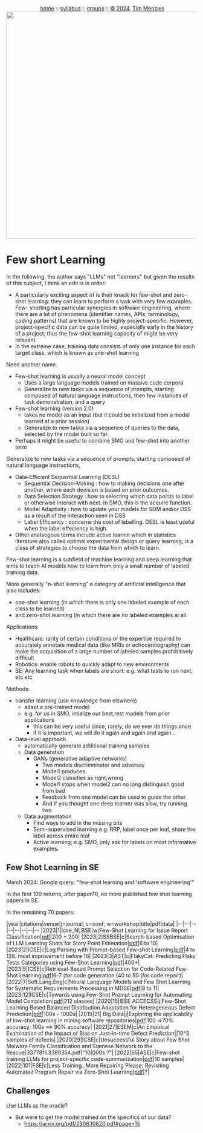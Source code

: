 <a name=top><br>
  <p align=center>&nbsp;<a href="/README.md#top">home</a> ::
  <a href="/docs/syllabus.md#top">syllabus</a> ::
  <a href="https://docs.google.com/spreadsheets/d/16yxmklx4zvmfAHE7QocOQZZ4v4UxD5ktJHWMJEjBcMI/edit#gid=0">groups</a> ::
  <a href="/LICENSE.md#top">&copy;&nbsp;2024</a>, <a href="http:/timm.fyi">Tim Menzies</a><br>
  <a href="/README.md#top"><img width=600  
     src="/etc/img/ase24.png"></a></p>


# Few short Learning 

In the following, the author says "LLMs" not "learners" but given the results of this subject, I think an edit is in order:

- A particularly exciting aspect of <learners> is their knack for few-shot and zero-shot learning: they can learn to perform a task with very few examples. Few- shotting has particular synergies in software engineering, where there are a lot of phenomena (identifier names, APIs, terminology, coding patterns) that are known to be highly project-specific. However, project-specific data can be quite limited, especially early in the history of a project; thus the few-shot learning capacity of <learners> might be very relevant. 
- In the extreme case, training data consists of only one instance for each target class, which is known as one-shot learning

Need another name

- Few-shot learning is usually a neural model concept
  - Uses a large language models trained on massive code corpora
  - Generalize to new tasks via a sequence of prompts, starting  composed of natural language instructions, then  few instances of task demonstration, and a query 
- Few-shot learning (version 2.0)
  - takes no model as an input (but it could be initialized from a model learned at a prior session) 
  - Generalize to new tasks via a sequence of queries to the data, selected by the model built so far.  
- Perhaps it might be useful to combine SMO and few-shot into another term

Generalize to new tasks via a sequence of prompts, starting  composed of natural language instructions,
- Data-Efficient Sequential Learning (DESL)
  - Sequential Decision-Making  : how to making decisions one after another, where each decision is based on prior outcomes. 
  - Data Selection Strategy : how to selecting which data points to label or otherwise interact with next. In SMO, this is the acquire function. 
  - Model Adaptivity : how to update your models for SDM and/or DSS as a result of the interaction seen in DSS
  - Label Efficiency : concerns the cost of labelling. DESL is least useful when the label effeciency is high.
- Other analaogous terms include active learnin which  in statistics literature also called optimal experimental design or query learning,
    is a class of strategies to choose the data from which to learn.

Few-shot learning is a subfield of machine learning and deep learning that aims to teach AI models how to learn from only a small number of labeled training data.

More generally  "n-shot learning" a category of artificial intelligence that also includes:

- one-shot learning (in which there is only one labeled example of each class to be learned)
- and zero-shot learning (in which there are no labeled examples at all

Applications:

- Healthcare: rarity of certain conditions or the expertise required to accurately annotate medical data (like MRIs or echocardiography) 
  can make the acquisition of a large number of labeled samples prohibitively difficult
- Robotics:  enable robots to quickly adapt to new environments
- SE: Any learning task when labels are short: e.g. what tests to run next, etc etc


Methods:

- transfer learning (use knowledge from elswhere)
  - adapt a pre-trained model
  - e.g. for us in SMO, intialize our best,rest models from prior applications
    - this can be very useful since, rarely, do we ever do things once
    - if it is important, we will do it again and again and again...
- Data-level approach
  -  automatically generate additional training samples
  - Data generation
    - GANs (generative adaptive networks)
      - Two models discrimninator  and adversay
      - Model1 produces
      - Model2 classifies as right,wrong
      - Model1 stops when model2 can  no long distinguish good from bad
      - Feedback from one model can be used to guide the other
      - And if you thought one deep learner was slow, try running two
  - Data augmentation
    - Find ways to add in the missing bits
    - Semi-supervised learning e.g. RRP, label once per leaf, share the label across entire leaf
    - Active learning; e.g. SMO, only ask for labels on most informative examples. 


## Few Shot Learning in SE

March 2024: Google query: "few-shot learning and 'software engineering'"

In the first 100 returns, after paper70, no more published few shot learning papers in SE.

In the remaining 70 papers:

|year|citations|venue|j=journal; c=conf; w=workshop|title|pdf|data|
|--|--|--|--|--|--|--|--
|2023|1|Icse_NLBSE|w|Few-Shot Learning for Issue Report Classification|[pdf](Few-Shot_Learning_for_Issue_Report_Classification.pdf)|200 + 200|
|2023|2|SSBSE|c|Search-based Optimisation of LLM Learning Shots for Story Point Estimation|[pdf](SB_LLM_Shot_optimisation.pdf)|6 to 10|
|2023|2|ICSE|c|Log Parsing with Prompt-based Few-shot Learning|[pdf](Log_Parsing_with_Prompt-based_Few-shot_Learning.pdf)|4 to 128. most improvement before 16|
|2023|3|AST|c|FlakyCat: Predicting Flaky Tests Categories using Few-Shot Learning|[pdf](FlakyCat_Predicting_Flaky_Tests_Categories_using_Few-Shot_Learning.pdf)|400+|
|2023|5|ICSE|c|Retrieval-Based Prompt Selection for Code-Related Few-Shot Learning|[pdf](Retrieval-Based_Prompt_Selection_for_Code-Related_Few-Shot_Learning.pdf)|6-7 (for code generation (40 to 50 (for code repair)|
|2022|7|Soft.Lang.Eng|c|Neural Language Models and Few Shot Learning for Systematic Requirements Processing in MDSE|[pdf](3567512.3567534.pdf)|8 to 11|
|2023|12|ICSE|c|Towards using Few-Shot Prompt Learning for Automating Model Completion|[pdf](Towards_using_Few-Shot_Prompt_Learning_for_Automating_Model_Completion.pdf)|212 classes|
|2020|15|IEEE ACCECSS|j|Few-Shot Learning Based Balanced Distribution Adaptation for Heterogeneous Defect Prediction|[pdf](Few-Shot_Learning_Based_Balanced_Distribution_Adaptation_for_Heterogeneous_Defect_Prediction.pdf)|100s - 1000s|
|2019|21| Big Data|j|Exploring the applicability of low-shot learning in mining software repositories|[pdf](s40537-019-0198-z.pdf)|100 =>70% accuracy; 100s ==> 90% accuracy|
|2021|27|ESEM|c|An Empirical Examination of the Impact of Bias on Just-in-time Defect Prediction||10^3 samples of defects|
|2020|29|ICSE|c|Unsuccessful Story about Few Shot Malware Family Classification and Siamese Network to the Rescue|3377811.3380354.pdf|"10|000s ?"|
|2022|65|ASE|c|Few-shot training LLMs for project-specific code-summarization|[pdf](3551349.3559555.pdf)|10 samples|
|2022|101|FSE|c|Less Training_ More Repairing Please: Revisiting Automated Program Repair via Zero-Shot Learning|[pdf](3540250.3549101.pdf)|?|



## Challenges

Use LLMs as the oracle?

- But were to get the model trained on the specifics of our data?
  - https://arxiv.org/pdf/2308.10620.pdf#page=15
